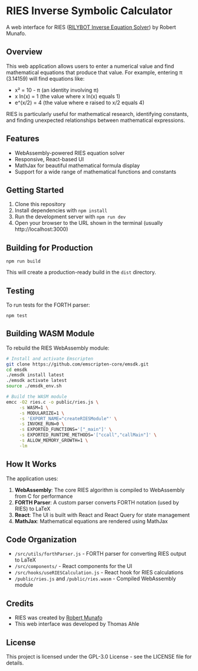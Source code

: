 # RIES Inverse Symbolic Calculator

A web interface for RIES ([RILYBOT Inverse Equation Solver](https://www.mrob.com/pub/ries/index.html#:~:text=acronym%20for%20RILYBOT%20Inverse%20Equation%20Solver)) by Robert Munafo.

## Overview

This web application allows users to enter a numerical value and find mathematical equations that produce that value. For example, entering π (3.14159) will find equations like:

- x² = 10 - π (an identity involving π)
- x ln(x) = 1 (the value where x ln(x) equals 1)
- e^(x/2) = 4 (the value where e raised to x/2 equals 4)

RIES is particularly useful for mathematical research, identifying constants, and finding unexpected relationships between mathematical expressions.

## Features

- WebAssembly-powered RIES equation solver
- Responsive, React-based UI
- MathJax for beautiful mathematical formula display
- Support for a wide range of mathematical functions and constants

## Getting Started

1. Clone this repository
2. Install dependencies with `npm install`
3. Run the development server with `npm run dev`
4. Open your browser to the URL shown in the terminal (usually http://localhost:3000)

## Building for Production

```
npm run build
```

This will create a production-ready build in the `dist` directory.

## Testing

To run tests for the FORTH parser:

```
npm test
```

## Building WASM Module

To rebuild the RIES WebAssembly module:

```bash
# Install and activate Emscripten
git clone https://github.com/emscripten-core/emsdk.git
cd emsdk
./emsdk install latest
./emsdk activate latest
source ./emsdk_env.sh

# Build the WASM module
emcc -O2 ries.c -o public/ries.js \
     -s WASM=1 \
     -s MODULARIZE=1 \
     -s 'EXPORT_NAME="createRIESModule"' \
     -s INVOKE_RUN=0 \
     -s EXPORTED_FUNCTIONS='["_main"]' \
     -s EXPORTED_RUNTIME_METHODS='["ccall","callMain"]' \
     -s ALLOW_MEMORY_GROWTH=1 \
     -lm
```

## How It Works

The application uses:

1. **WebAssembly**: The core RIES algorithm is compiled to WebAssembly from C for performance
2. **FORTH Parser**: A custom parser converts FORTH notation (used by RIES) to LaTeX
3. **React**: The UI is built with React and React Query for state management
4. **MathJax**: Mathematical equations are rendered using MathJax

## Code Organization

- `/src/utils/forthParser.js` - FORTH parser for converting RIES output to LaTeX
- `/src/components/` - React components for the UI
- `/src/hooks/useRIESCalculation.js` - React hook for RIES calculations
- `/public/ries.js` and `/public/ries.wasm` - Compiled WebAssembly module

## Credits

- RIES was created by [Robert Munafo](https://mrob.com/pub/ries/index.html)
- This web interface was developed by Thomas Ahle

## License

This project is licensed under the GPL-3.0 License - see the LICENSE file for details.
